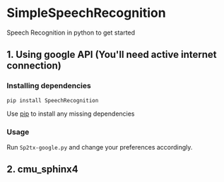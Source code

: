 # SimpleSpeechRecognition
Speech Recognition in python to get started

## 1. Using google API (You'll need active internet connection)
   ### Installing dependencies
    pip install SpeechRecognition
 Use [pip](https://pypi.python.org/pypi/pip) to install any missing dependencies
 
  ### Usage
  Run `Sp2tx-google.py` and change your preferences accordingly.
  
## 2. cmu_sphinx4
  
